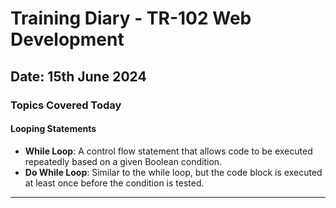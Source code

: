 # Training Diary - TR-102 Web Development

## Date: 15th June 2024

### Topics Covered Today

#### Looping Statements
- **While Loop**: A control flow statement that allows code to be executed repeatedly based on a given Boolean condition.
- **Do While Loop**: Similar to the while loop, but the code block is executed at least once before the condition is tested.

---

